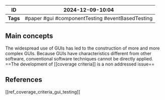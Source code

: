 
| ID       | 2024-12-09-10:04                                  |
| -------- | ------------------------------------------------- |
| **Tags** | #paper #gui  #componentTesting #eventBasedTesting |
## Main concepts
The widespread use of GUIs has led to the construction of more and more complex GUIs. Because GUIs have characteristics different from other software, conventional software techniques cannot be directly applied. ==The development of [[coverage criteria]] is a non addressed issue==



## References
[[ref_coverage_criteria_gui_testing]]